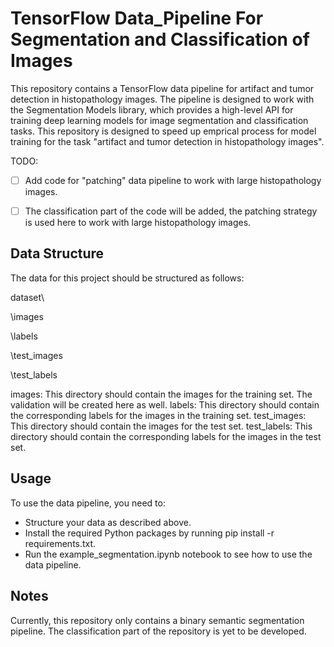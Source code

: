 # TensorFlow Data_Pipeline For Segmentation and Classification of Images

This repository contains a TensorFlow data pipeline for artifact and tumor detection in histopathology images. The pipeline is designed to work with the Segmentation Models library, which provides a high-level API for training deep learning models for image segmentation and classification tasks. This repository is designed to speed up emprical process for model training for the task "artifact and tumor detection in histopathology images".

TODO:    

- [ ] Add code for "patching" data pipeline to work with large histopathology images.

- [ ] The classification part of the code will be added, the patching strategy is used here to work with large histopathology images.

## Data Structure
The data for this project should be structured as follows:

dataset\

 \images
 
 \labels
 
 \test_images
 
 \test_labels
 
images: This directory should contain the images for the training set. The validation will be created here as well.
labels: This directory should contain the corresponding labels for the images in the training set.
test_images: This directory should contain the images for the test set.
test_labels: This directory should contain the corresponding labels for the images in the test set.

## Usage
To use the data pipeline, you need to:

- Structure your data as described above.
- Install the required Python packages by running pip install -r requirements.txt.
- Run the example_segmentation.ipynb notebook to see how to use the data pipeline.

## Notes
Currently, this repository only contains a binary semantic segmentation pipeline. The classification part of the repository is yet to be developed. 
